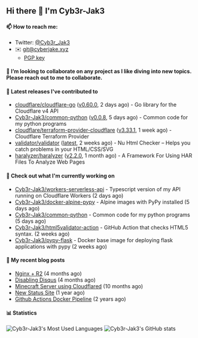 ## Hi there 👋 I'm Cyb3r-Jak3

#### 📫 How to reach me:
  - Twitter: [@Cyb3r_Jak3](https://twitter.com/Cyb3r_Jak3)
  - ✉️ git@cyberjake.xyz
    - [PGP key](https://gist.githubusercontent.com/Cyb3r-Jak3/d1068b61b50239b171faf018a0269f67/raw/b876db002e6b0630795382c0b9134771ffa5fe3a/cyb3rjak3@pm.me.asc)


#### 👯 I’m looking to collaborate on any project as I like diving into new topics. Please reach out to me to collaborate.


#### 🔭 Latest releases I've contributed to

- [cloudflare/cloudflare-go](https://github.com/cloudflare/cloudflare-go) ([v0.60.0](https://github.com/cloudflare/cloudflare-go/releases/tag/v0.60.0), 2 days ago) - Go library for the Cloudflare v4 API
- [Cyb3r-Jak3/common-python](https://github.com/Cyb3r-Jak3/common-python) ([v0.0.8](https://github.com/Cyb3r-Jak3/common-python/releases/tag/v0.0.8), 5 days ago) - Common code for my python programs
- [cloudflare/terraform-provider-cloudflare](https://github.com/cloudflare/terraform-provider-cloudflare) ([v3.33.1](https://github.com/cloudflare/terraform-provider-cloudflare/releases/tag/v3.33.1), 1 week ago) - Cloudflare Terraform Provider
- [validator/validator](https://github.com/validator/validator) ([latest](https://github.com/validator/validator/releases/tag/latest), 2 weeks ago) - Nu Html Checker – Helps you catch problems in your HTML/CSS/SVG
- [haralyzer/haralyzer](https://github.com/haralyzer/haralyzer) ([v2.2.0](https://github.com/haralyzer/haralyzer/releases/tag/v2.2.0), 1 month ago) - A Framework For Using HAR Files To Analyze Web Pages

#### 👷 Check out what I'm currently working on

- [Cyb3r-Jak3/workers-serverless-api](https://github.com/Cyb3r-Jak3/workers-serverless-api) - Typescript version of my API running on Cloudflare Workers (2 days ago)
- [Cyb3r-Jak3/docker-alpine-pypy](https://github.com/Cyb3r-Jak3/docker-alpine-pypy) - Alpine images with PyPy installed (5 days ago)
- [Cyb3r-Jak3/common-python](https://github.com/Cyb3r-Jak3/common-python) - Common code for my python programs (5 days ago)
- [Cyb3r-Jak3/html5validator-action](https://github.com/Cyb3r-Jak3/html5validator-action) - GitHub Action that checks HTML5 syntax. (2 weeks ago)
- [Cyb3r-Jak3/pypy-flask](https://github.com/Cyb3r-Jak3/pypy-flask) - Docker base image for deploying flask applications with pypy (2 weeks ago)

#### 📜 My recent blog posts

- [Nginx &#43; R2](https://blog.cyberjake.xyz/Nginx-Proxy-R2/) (4 months ago)
- [Disabling Disqus](https://blog.cyberjake.xyz/Disabling-Disqus/) (4 months ago)
- [Minecraft Server using Cloudflared](https://blog.cyberjake.xyz/Cloudflared-Minecraft/) (10 months ago)
- [New Status Site](https://blog.cyberjake.xyz/New-Status-Site/) (1 year ago)
- [Github Actions Docker Pipeline](https://blog.cyberjake.xyz/Github-Action-Docker/) (2 years ago)


#### 📊 Statistics
![Cyb3r-Jak3's Most Used Languages](https://github-readme-stats.vercel.app/api/top-langs/?username=Cyb3r-Jak3&theme=cobalt&hide=css,html,scss)
![Cyb3r-Jak3's GitHub stats](https://github-readme-stats.vercel.app/api?username=Cyb3r-Jak3&count_private=true&show_icons=true&theme=cobalt&line_height=40)
